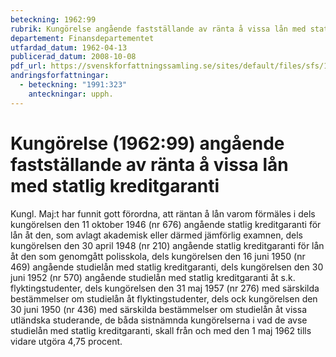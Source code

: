 ```yaml
---
beteckning: 1962:99
rubrik: Kungörelse angående fastställande av ränta å vissa lån med statlig kreditgaranti
departement: Finansdepartementet
utfardad_datum: 1962-04-13
publicerad_datum: 2008-10-08
pdf_url: https://svenskforfattningssamling.se/sites/default/files/sfs/1962-04/SFS1962-99.pdf
andringsforfattningar:
  - beteckning: "1991:323"
    anteckningar: upph.
---
```


# Kungörelse (1962:99) angående fastställande av ränta å vissa lån med statlig kreditgaranti

Kungl. Maj:t har funnit gott förordna, att räntan å lån varom förmäles i dels kungörelsen den 11 oktober 1946 (nr 676) angående statlig kreditgaranti för lån åt den, som avlagt akademisk eller därmed jämförlig examnen, dels kungörelsen den 30 april 1948 (nr 210) angående statlig kreditgaranti för lån åt den som genomgått polisskola, dels kungörelsen den 16 juni 1950 (nr 469) angående studielån med statlig kreditgaranti, dels kungörelsen den 30 juni 1952 (nr 570) angående studielån med statlig kreditgaranti åt s.k. flyktingstudenter, dels kungörelsen den 31 maj 1957 (nr 276) med särskilda bestämmelser om studielån åt flyktingstudenter, dels ock kungörelsen den 30 juni 1950 (nr 436) med särskilda bestämmelser om studielån åt vissa utländska studerande, de båda sistnämnda kungörelserna i vad de avse studielån med statlig kreditgaranti, skall från och med den 1 maj 1962 tills vidare utgöra 4,75 procent.
